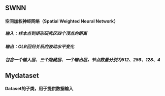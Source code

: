## SWNN
#### 空间加权神经网络（Spatial Weighted Neural Network）
##### 输入：样本点到矩形研究区四个顶点的距离
##### 输出：OLR回归关系的波动水平变化
##### 包含一个输入层、三个隐藏层、一个输出层，节点数量分别为512、256、128、4

## Mydataset
#### Dataset的子类，用于提供数据输入
